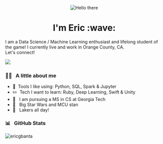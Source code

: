 <p align="center">
  <img src="https://media.giphy.com/media/3ornk57KwDXf81rjWM/giphy.gif" alt="Hello there" />
  <h1 align="center">I'm Eric :wave:</h1>
</p>

I am a Data Science / Machine Learning enthusiast and lifelong student of the game! I currently live and work in Orange County, CA. <br> Let's connect!

<a href="https://www.linkedin.com/in/ericgbanta"><img src="https://img.shields.io/badge/linkedin-%230077B5.svg?&style=for-the-badge&logo=linkedin&logoColor=white" /></a>&nbsp;&nbsp;&nbsp;&nbsp;

### :raising_hand_man:&nbsp;&nbsp; A little about me
- :toolbox:&nbsp;&nbsp;Tools I like using: Python, SQL, Spark & Jupyter
- :pencil2:&nbsp;&nbsp;Tech I want to learn: Ruby, Deep Learning, Swift & Unity
- :open_book:&nbsp;&nbsp; I am pursuing a MS in CS at Georgia Tech
- :movie_camera:&nbsp;&nbsp; Big Star Wars and MCU stan
- :basketball:&nbsp;&nbsp; Lakers all day!

### :bar_chart:&nbsp;&nbsp;	GitHub Stats
<p align="left"><img align="left" src="https://github-readme-stats.vercel.app/api/top-langs?username=ericgbanta&show_icons=true&locale=en&layout=compact&theme=radical" alt="ericgbanta" /></p>
<!---
ericgbanta/ericgbanta is a ✨ special ✨ repository because its `README.md` (this file) appears on your GitHub profile.
You can click the Preview link to take a look at your changes.
--->
